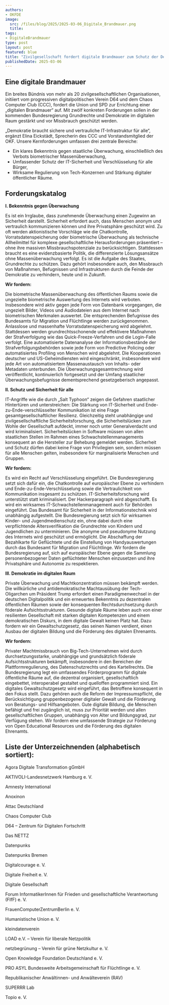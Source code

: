 ```yaml
---
authors:
- OKFDE
image: 
  src: /files/blog/2025/2025-03-06_Digitale_Brandmauer.png
  title:
tags:
- DigitaleBrandmauer
type: post
layout: post
featured: blue
title: "Zivilgesellschaft fordert digitale Brandmauer zum Schutz der Demokratie"
publishedDate: 2025-03-06
---
```


## Eine digitale Brandmauer

Ein breites Bündnis von mehr als 20 zivilgesellschaftlichen Organisationen, initiiert vom progressiven digitalpolitischen Verein D64 und dem Chaos Computer Club (CCC), fordert die Union und SPD zur Errichtung einer „digitalen Brandmauer“ auf. Mit zwölf konkreten Forderungen sollen in der kommenden Bundesregierung Grundrechte und Demokratie im digitalen Raum gestärkt und vor Missbrauch geschützt werden.

„Demokratie braucht sichere und vertrauliche IT-Infrastruktur für alle“, ergänzt Elina Eickstädt, Sprecherin des CCC und Vorstandsmitglied der OKF. Unsere Kernforderungen umfassen drei zentrale Bereiche:

* Ein klares Bekenntnis gegen staatliche Überwachung, einschließlich des Verbots biometrischer Massenüberwachung,
* Umfassender Schutz der IT-Sicherheit und Verschlüsselung für alle Bürger,
* Wirksame Regulierung von Tech-Konzernen und Stärkung digitaler öffentlicher Räume. 

## Forderungskatalog

**I. Bekenntnis gegen Überwachung**

Es ist ein Irrglaube, dass zunehmende Überwachung einen Zugewinn an Sicherheit darstellt. Sicherheit erfordert auch, dass Menschen anonym und vertraulich kommunizieren können und ihre Privatsphäre geschützt wird. Zu oft werden aktionistische Vorschläge wie die Chatkontrolle, Vorratsdatenspeicherung oder biometrische Überwachung als technische Allheilmittel für komplexe gesellschaftliche Herausforderungen präsentiert – ohne ihre massiven Missbrauchspotenziale zu berücksichtigen. Stattdessen braucht es eine evidenzbasierte Politik, die differenzierte Lösungsansätze ohne Massenüberwachung verfolgt. Es ist die Aufgabe des Staates, Grundrechte zu schützen. Dazu gehört insbesondere auch, den Missbrauch von Maßnahmen, Befugnissen und Infrastrukturen durch die Feinde der Demokratie zu verhindern, heute und in Zukunft.

**Wir fordern:**

Die biometrische Massenüberwachung des öffentlichen Raums sowie die ungezielte biometrische Auswertung des Internets wird verboten. Insbesondere wird aktiv gegen jede Form von Datenbank vorgegangen, die ungezielt Bilder, Videos und Audiodateien aus dem Internet nach biometrischen Merkmalen auswertet. Die entsprechenden Befugnisse des Bundesamts für Migration und Flüchtlinge werden zurückgenommen.
Anlasslose und massenhafte Vorratsdatenspeicherung wird abgelehnt. Stattdessen werden grundrechtsschonende und effektivere Maßnahmen der Strafverfolgung wie das Quick-Freeze-Verfahren und die Login-Falle verfolgt.
Eine automatisierte Datenanalyse der Informationsbestände der Strafverfolgungsbehörden sowie jede Form von Predictive Policing oder automatisiertes Profiling von Menschen wird abgelehnt. Die Kooperationen deutscher und US-Geheimdiensten wird eingeschränkt, insbesondere wird jede Art von automatisiertem Massenaustausch von Inhalts- oder Metadaten unterbunden.
Die Überwachungsgesamtrechnung wird veröffentlicht, kontinuierlich fortgesetzt und der Umfang staatlicher Überwachungsbefugnisse dementsprechend gesetzgeberisch angepasst.

**II. Schutz und Sicherheit für alle**

IT-Angriffe wie die durch „Salt Typhoon“ zeigen die Gefahren staatlicher Hintertüren und unterstreichen: Die Stärkung von IT-Sicherheit und Ende-zu-Ende-verschlüsselter Kommunikation ist eine Frage gesamtgesellschaftlicher Resilienz. Gleichzeitig steht unabhängige und zivilgesellschaftliche Sicherheitsforschung, die Sicherheitslücken zum Wohle der Gesellschaft aufdeckt, immer noch unter Generalverdacht und wird kriminalisiert. Sicherheitslücken in Software müssen von allen staatlichen Stellen im Rahmen eines Schwachstellenmanagements konsequent an die Hersteller zur Behebung gemeldet werden. Sicherheit und Schutz dürfen dabei keine Frage von Privilegien sein, sondern müssen für alle Menschen gelten, insbesondere für marginalisierte Menschen und Gruppen.

**Wir fordern:**

Es wird ein Recht auf Verschlüsselung eingeführt. Die Bundesregierung setzt sich dafür ein, die Chatkontrolle auf europäischer Ebene zu verhindern und Ende-zu-Ende-Verschlüsselung sowie die Vertraulichkeit von Kommunikation insgesamt zu schützen.
IT-Sicherheitsforschung wird unterstützt statt kriminalisiert. Der Hackerparagraph wird abgeschafft. Es wird ein wirksames IT-Schwachstellenmanagement auch für Behörden eingeführt. Das Bundesamt für Sicherheit in der Informationstechnik wird unabhängig aufgestellt.
Die Bundesregierung setzt sich für wirksamen Kinder- und Jugendmedienschutz ein, ohne dabei durch eine verpflichtende Altersverifikation die Grundrechte von Kindern und Jugendlichen zu unterminieren. Die anonyme und pseudonyme Nutzung des Internets wird geschützt und ermöglicht.
Die Abschaffung der Bezahlkarte für Geflüchtete und die Einstellung von Handyauswertungen durch das Bundesamt für Migration und Flüchtlinge. Wir fordern die Bundesregierung auf, sich auf europäischer Ebene gegen die Sammlung personenbezogener Daten geflüchteter Menschen einzusetzen und ihre Privatsphäre und Autonomie zu respektieren.

**III. Demokratie im digitalen Raum**

Private Überwachung und Machtkonzentration müssen bekämpft werden. Die willkürliche und antidemokratische Machtausübung der Tech-Oligarchen um Präsident Trump erfordert einen Paradigmenwechsel in der deutschen Digitalpolitik und ein erneuertes Bekenntnis zu dezentralen öffentlichen Räumen sowie der konsequenten Rechtsdurchsetzung durch föderale Aufsichtsstrukturen. Gesunde digitale Räume leben auch von einer resilienten Gesellschaft mit starken digitalen Kompetenzen und einem demokratischen Diskurs, in dem digitale Gewalt keinen Platz hat. Dazu fordern wir ein Gewaltschutzgesetz, das seinen Namen verdient, einen Ausbau der digitalen Bildung und die Förderung des digitalen Ehrenamts.

**Wir fordern:**

Privater Machtmissbrauch von Big-Tech-Unternehmen wird durch durchsetzungsstarke, unabhängige und grundsätzlich föderale Aufsichtsstrukturen bekämpft, insbesondere in den Bereichen der Plattformregulierung, des Datenschutzrechts und des Kartellrechts.
Die Bundesregierung legt ein umfassendes Förderprogramm für digitale öffentliche Räume auf, die dezentral organisiert, gesellschaftlich eingebettet, interoperabel gestaltet und quelloffen programmiert sind.
Ein digitales Gewaltschutzgesetz wird eingeführt, das Betroffene konsequent in den Fokus stellt. Dazu gehören auch die Reform der Impressumspflicht, die Berücksichtigung gruppenbezogener digitaler Gewalt und die Förderung von Beratungs- und Hilfsangeboten.
Gute digitale Bildung, die Menschen befähigt und frei zugänglich ist, muss zur Priorität werden und allen gesellschaftlichen Gruppen, unabhängig von Alter und Bildungsgrad, zur Verfügung stehen. Wir fordern eine umfassende Strategie zur Förderung von Open Educational Resources und die Förderung des digitalen Ehrenamts.

## Liste der Unterzeichnenden (alphabetisch sortiert):

Agora Digitale Transformation gGmbH

AKTIVOLI-Landesnetzwerk Hamburg e. V.

Amnesty International

Anoxinon

Attac Deutschland

Chaos Computer Club

D64 – Zentrum für Digitalen Fortschritt

Das NETTZ

Datenpunks

Datenpunks Bremen

Digitalcourage e. V.

Digitale Freiheit e. V.

Digitale Gesellschaft

Forum InformatikerInnen für Frieden und gesellschaftliche Verantwortung (FIfF) e. V.

FrauenComputerZentrumBerlin e. V.

Humanistische Union e. V.

kleindatenverein

LOAD e.V. – Verein für liberale Netzpolitik

netzbegrünung – Verein für grüne Netzkultur e. V.

Open Knowledge Foundation Deutschland e. V.

PRO ASYL Bundesweite Arbeitsgemeinschaft für Flüchtlinge e. V.

Republikanischer Anwältinnen- und Anwälteverein (RAV)

SUPERRR Lab

Topio e. V.
